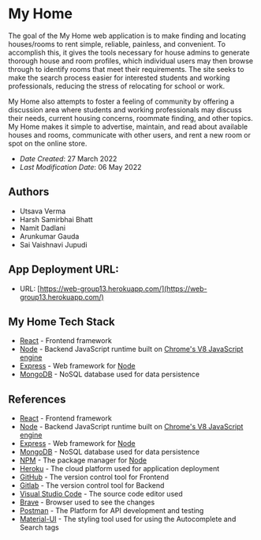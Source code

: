 # My Home

The goal of the My Home web application is to make finding and locating houses/rooms to rent simple, reliable, painless, and convenient. To accomplish this, it gives the tools necessary for house admins to generate thorough house and room profiles, which individual users may then browse through to identify rooms that meet their requirements. The site seeks to make the search process easier for interested students and working professionals, reducing the stress of relocating for school or work.

My Home also attempts to foster a feeling of community by offering a discussion area where students and working professionals may discuss their needs, current housing concerns, roommate finding, and other topics. My Home makes it simple to advertise, maintain, and read about available houses and rooms, communicate with other users, and rent a new room or spot on the online store.

- _Date Created_: 27 March 2022
- _Last Modification Date_: 06 May 2022

## Authors

- Utsava Verma
- Harsh Samirbhai Bhatt
- Namit Dadlani
- Arunkumar Gauda
- Sai Vaishnavi Jupudi

## App Deployment URL:

- URL: [https://web-group13.herokuapp.com/](https://web-group13.herokuapp.com/)

## My Home Tech Stack

- [React](https://reactjs.org/) - Frontend framework
- [Node](https://nodejs.org/) - Backend JavaScript runtime built on [Chrome's V8 JavaScript engine](https://v8.dev/)
- [Express](https://expressjs.com/) - Web framework for [Node](https://nodejs.org/)
- [MongoDB](https://www.mongodb.com/) - NoSQL database used for data persistence

## References

- [React](https://reactjs.org/) - Frontend framework
- [Node](https://nodejs.org/) - Backend JavaScript runtime built on [Chrome's V8 JavaScript engine](https://v8.dev/)
- [Express](https://expressjs.com/) - Web framework for [Node](https://nodejs.org/)
- [MongoDB](https://www.mongodb.com/) - NoSQL database used for data persistence
- [NPM](https://www.npmjs.com/) - The package manager for [Node](https://nodejs.org/)
- [Heroku](https://dashboard.heroku.com/) - The cloud platform used for application deployment
- [GitHub](https://github.com/) - The version control tool for Frontend
- [Gitlab](https://git.cs.dal.ca/) - The version control tool for Backend
- [Visual Studio Code](https://code.visualstudio.com/download) - The source code editor used
- [Brave](https://brave.com/) - Browser used to see the changes
- [Postman](https://www.postman.com/) - The Platform for API development and testing
- [Material-UI](https://mui.com/) - The styling tool used for using the Autocomplete and Search tags
